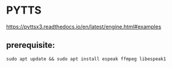# PYTTS

https://pyttsx3.readthedocs.io/en/latest/engine.html#examples


## prerequisite:

`sudo apt update && sudo apt install espeak ffmpeg libespeak1`

